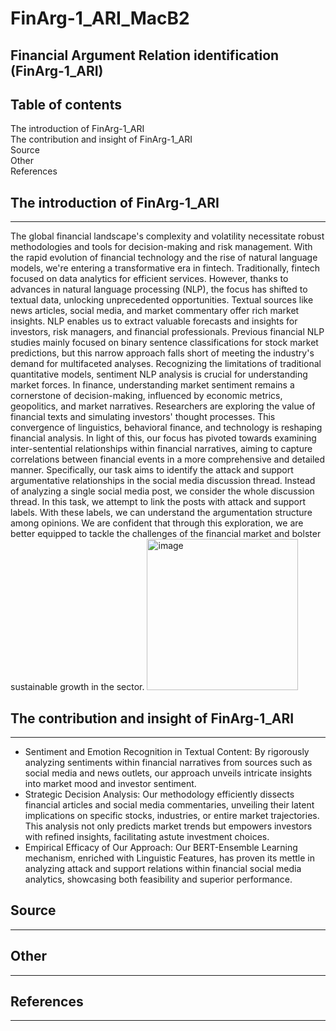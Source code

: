 # FinArg-1_ARI_MacB2
## Financial Argument Relation identification (FinArg-1_ARI)

## Table of contents
The introduction of FinArg-1_ARI  
The contribution and insight of FinArg-1_ARI  
Source  
Other  
References

## The introduction of FinArg-1_ARI  
---------------------------------------------------
The global financial landscape's complexity and volatility necessitate robust methodologies and tools for decision-making and risk management. With the rapid evolution of financial technology and the rise of natural language models, we're entering a transformative era in fintech. Traditionally, fintech focused on data analytics for efficient services. However, thanks to advances in natural language processing (NLP), the focus has shifted to textual data, unlocking unprecedented opportunities. Textual sources like news articles, social media, and market commentary offer rich market insights. NLP enables us to extract valuable forecasts and insights for investors, risk managers, and financial professionals.
Previous financial NLP studies mainly focused on binary sentence classifications for stock market predictions, but this narrow approach falls short of meeting the industry's demand for multifaceted analyses. Recognizing the limitations of traditional quantitative models, sentiment NLP analysis is crucial for understanding market forces.
In finance, understanding market sentiment remains a cornerstone of decision-making, influenced by economic metrics, geopolitics, and market narratives. Researchers are exploring the value of financial texts and simulating investors' thought processes. This convergence of linguistics, behavioral finance, and technology is reshaping financial analysis.
In light of this, our focus has pivoted towards examining inter-sentential relationships within financial narratives, aiming to capture correlations between financial events in a more comprehensive and detailed manner. Specifically, our task aims to identify the attack and support argumentative relationships in the social media discussion thread. Instead of analyzing a single social media post, we consider the whole discussion thread. In this task, we attempt to link the posts with attack and support labels. With these labels, we can understand the argumentation structure among opinions. We are confident that through this exploration, we are better equipped to tackle the challenges of the financial market and bolster sustainable growth in the sector.
<img width="242" alt="image" src="https://github.com/nlptmu/FinArg-1_ARI_MacB2/assets/115517363/2665a479-340f-40a5-8787-3319fc15df1e">

## The contribution and insight of FinArg-1_ARI   
---------------------------------------------------
-	Sentiment and Emotion Recognition in Textual Content: By rigorously analyzing sentiments within financial narratives from sources such as social media and news outlets, our approach unveils intricate insights into market mood and investor sentiment.  
-	Strategic Decision Analysis: Our methodology efficiently dissects financial articles and social media commentaries, unveiling their latent implications on specific stocks, industries, or entire market trajectories. This analysis not only predicts market trends but empowers investors with refined insights, facilitating astute investment choices.  
-	Empirical Efficacy of Our Approach: Our BERT-Ensemble Learning mechanism, enriched with Linguistic Features, has proven its mettle in analyzing attack and support relations within financial social media analytics, showcasing both feasibility and superior performance.

## Source  
---------------------------------------------------

## Other 
---------------------------------------------------

## References 
---------------------------------------------------
